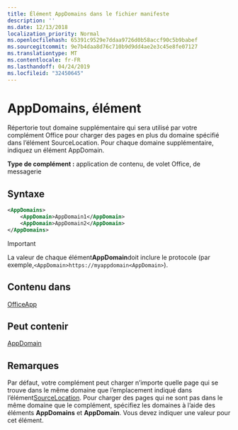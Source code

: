 ```yaml
---
title: Élément AppDomains dans le fichier manifeste
description: ''
ms.date: 12/13/2018
localization_priority: Normal
ms.openlocfilehash: 65391c9529e7ddaa9726d0b58accf90c5b9babef
ms.sourcegitcommit: 9e7b4daa8d76c710b9d9dd4ae2e3c45e8fe07127
ms.translationtype: MT
ms.contentlocale: fr-FR
ms.lasthandoff: 04/24/2019
ms.locfileid: "32450645"
---
```

# <a name="appdomains-element"></a>AppDomains, élément

Répertorie tout domaine supplémentaire qui sera utilisé par votre complément Office pour charger des pages en plus du domaine spécifié dans l’élément SourceLocation. Pour chaque domaine supplémentaire, indiquez un élément AppDomain.

 **Type de complément :** application de contenu, de volet Office, de messagerie

## <a name="syntax"></a>Syntaxe

```XML
<AppDomains>
    <AppDomain>AppDomain1</AppDomain>
    <AppDomain>AppDomain2</AppDomain>
</AppDomains>
```

> [!IMPORTANT]
> La valeur de chaque élément**AppDomain**doit inclure le protocole (par exemple,`<AppDomain>https://myappdomain<AppDomain>`).

## <a name="contained-in"></a>Contenu dans

[OfficeApp](officeapp.md)

## <a name="can-contain"></a>Peut contenir

[AppDomain](appdomain.md)

## <a name="remarks"></a>Remarques

Par défaut, votre complément peut charger n’importe quelle page qui se trouve dans le même domaine que l’emplacement indiqué dans l’élément[SourceLocation](sourcelocation.md). Pour charger des pages qui ne sont pas dans le même domaine que le complément, spécifiez les domaines à l’aide des éléments **AppDomains** et **AppDomain**. Vous devez indiquer une valeur pour cet élément.
